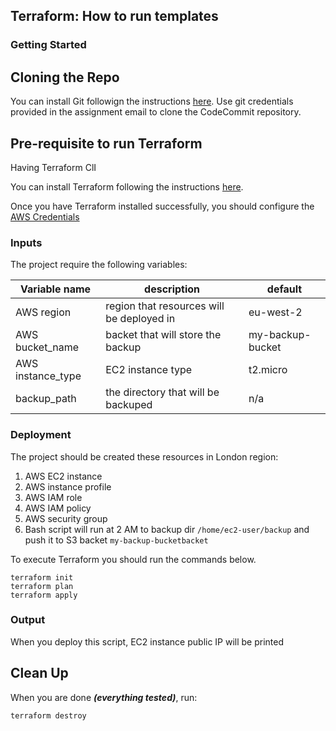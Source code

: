 ## Terraform: How to run templates

### Getting Started
## Cloning the Repo

You can install Git followign the instructions [here](https://www.atlassian.com/git/tutorials/install-git).
Use git credentials provided in the assignment email to clone the CodeCommit repository.


## Pre-requisite to run Terraform

Having Terraform ClI

You can install Terraform following the instructions [here](https://learn.hashicorp.com/terraform/getting-started/install).

Once you have Terraform installed successfully, you should configure the [AWS Credentials](https://www.terraform.io/docs/providers/aws/index.html)


### Inputs
The project require the following variables:


Variable name | description |default | 
--- | --- | --- |
AWS region | region that resources will be deployed in | eu-west-2 | 
AWS bucket_name | backet that will store the backup | my-backup-bucket | 
AWS instance_type | EC2 instance type | t2.micro | 
backup_path | the directory that will be backuped | n/a | 


### Deployment

The project should be created these resources in London region:

1. AWS EC2 instance
2. AWS instance profile
3. AWS IAM role
4. AWS IAM policy
5. AWS security group
6. Bash script will run at 2 AM to backup dir ```/home/ec2-user/backup``` and push it to S3 backet ```my-backup-bucketbacket```


To execute Terraform you should run the commands below.

```shell
terraform init
terraform plan
terraform apply
```

### Output
When you deploy this script, EC2 instance public IP will be printed 

## Clean Up
When you are done ***(everything tested)***, run:

```shell
terraform destroy
```